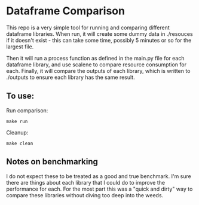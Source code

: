 # Dataframe Comparison

This repo is a very simple tool for running and comparing different dataframe libraries. When run, it will create some dummy data in ./resouces if it doesn't exist - this can take some time, possibly 5 minutes or so for the largest file.

Then it will run a process function as defined in the main.py file for each dataframe library, and use scalene to compare resource consumption for each. Finally, it will compare the outputs of each library, which is written to ./outputs to ensure each library has the same result.

## To use:

Run comparison:
```
make run
```

Cleanup:
```
make clean
```

## Notes on benchmarking

I do not expect these to be treated as a good and true benchmark. I'm sure there are things about each library that I could do to improve the performance for each. For the most part this was a "quick and dirty" way to compare these libraries without diving too deep into the weeds.
